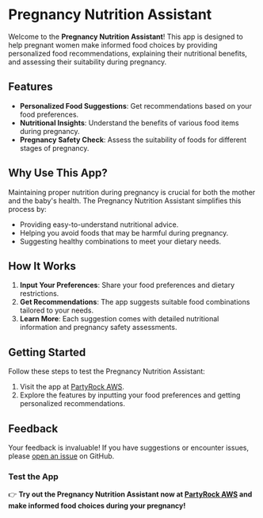# Pregnancy Nutrition Assistant

Welcome to the **Pregnancy Nutrition Assistant**! This app is designed to help pregnant women make informed food choices by providing personalized food recommendations, explaining their nutritional benefits, and assessing their suitability during pregnancy.

## Features

- **Personalized Food Suggestions**: Get recommendations based on your food preferences.
- **Nutritional Insights**: Understand the benefits of various food items during pregnancy.
- **Pregnancy Safety Check**: Assess the suitability of foods for different stages of pregnancy.

## Why Use This App?

Maintaining proper nutrition during pregnancy is crucial for both the mother and the baby's health. The Pregnancy Nutrition Assistant simplifies this process by:

- Providing easy-to-understand nutritional advice.
- Helping you avoid foods that may be harmful during pregnancy.
- Suggesting healthy combinations to meet your dietary needs.

## How It Works

1. **Input Your Preferences**: Share your food preferences and dietary restrictions.
2. **Get Recommendations**: The app suggests suitable food combinations tailored to your needs.
3. **Learn More**: Each suggestion comes with detailed nutritional information and pregnancy safety assessments.

## Getting Started

Follow these steps to test the Pregnancy Nutrition Assistant:

1. Visit the app at [PartyRock AWS](https://partyrock.aws/u/devhabeeblateef/GWxRmNgdB/Pregnancy-Cuisine-Planner).
2. Explore the features by inputting your food preferences and getting personalized recommendations.

## Feedback

Your feedback is invaluable! If you have suggestions or encounter issues, please [open an issue](https://github.com/your-username/pregnancy-nutrition-assistant/issues) on GitHub.

### Test the App

👉 **Try out the Pregnancy Nutrition Assistant now at [PartyRock AWS](https://partyrock.aws/u/devhabeeblateef/GWxRmNgdB/Pregnancy-Cuisine-Planner) and make informed food choices during your pregnancy!**
